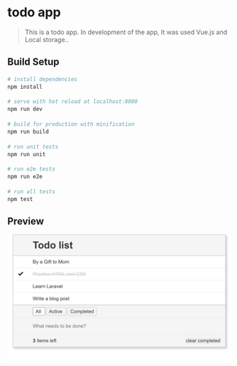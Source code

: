 # todo app

> This is a todo app. In development of the app, It was used Vue.js and Local storage..

## Build Setup

```bash
# install dependencies
npm install

# serve with hot reload at localhost:8080
npm run dev

# build for production with minification
npm run build

# run unit tests
npm run unit

# run e2e tests
npm run e2e

# run all tests
npm test
```

## Preview

![New Blog](todo.png)

